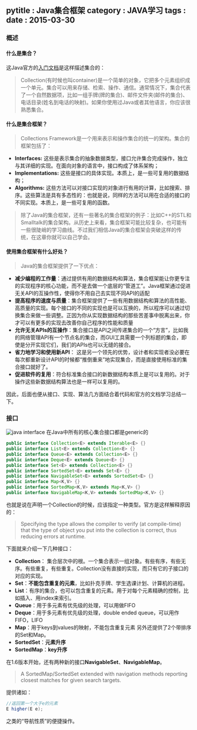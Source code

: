 pytitle    : Java集合框架
category : JAVA学习
tags     : 
date     : 2015-03-30
---

### 概述
#### 什么是集合？
这Java官方的[入门文档](https://docs.oracle.com/javase/tutorial/collections/intro/index.html)是这样描述集合的：
> Collection(有时候也叫container)是一个简单的对象，它把多个元素组织成一个单元。集合可以用来存储、检索、操作、通信。通常情况下，集合代表了一个自然数据项，比如一组手牌(牌的集合)、邮件文件夹(邮件的集合)、电话目录(姓名到电话的映射)。如果你使用过Java或者其他语言，你应该很熟悉集合。

#### 什么是集合框架？
> Collections Framework是一个用来表示和操作集合的统一的架构。集合的框架包括了：
* **Interfaces:**
这些是表示集合的抽象数据类型，接口允许集合完成操作，独立与其详细的实现。在面向对象的语言中，接口构成了体系架构；
* **Implementations:**
这些是接口的具体实现。本质上，是一些可复用的数据结构；
* **Algorithms:**
这些方法可以对接口实现的对象进行有用的计算，比如搜索、排序。这些算法是具有多态性的：也就是说，同样的方法可以用在合适的接口的不同实现。本质上，是一些可复用的函数。

> 除了Java的集合框架，还有一些著名的集合框架的例子：比如C++的STL和Smalltalk的集合架构。从历史上来看，集合框架可能比较复杂，也可能有一些很陡峭的学习曲线。不过我们相信Java的集合框架会突破这样的传统，在这章你就可以自己学会。

#### 使用集合框架有什么好处？
> Java的集合框架提供了一下优点：
* **减少编程的工作量**：通过提供有用的数据结构和算法，集合框架能让你更专注的实现程序的核心功能，而不是去做一个底层的“管道工”。Java框架通过促进无关API的互操作性，使得你不用自己去实现不同API的适配
* **提高程序的速度与质量**：集合框架提供了一些有用数据结构和算法的高性能、高质量的实现。每个接口的不同的实现也是可以互换的，所以程序可以通过切换集合来做一些调整。正因为你从实现数据结构的那些苦差事中脱离出来，你才可以有更多的实现去改善你自己程序的性能和质量
* **允许无关APIs的互操作**：集合接口是API之间传递集合的一个“方言”，比如我的网络管理API有一个节点名的集合，而GUI工具需要一个列标题的集合，即使是分开实现它们，我们的APIs也可以无缝的接合。
* **省力地学习和使用新API**：
这是另一个领先的优势，设计者和实现者没必要在每次都重新设计API的时候都“推倒重来”地实现集合，而是直接使用标准的集合接口就好了。
* **促进软件的复用**：符合标准集合接口的新数据结构本质上是可以复用的。对于操作这些新数据结构算法也是一样可以复用的。

因此，后面也便从接口、实现、算法几方面结合着代码和官方的文档学习总结一下。

### 接口
![java interface](https://cloud.githubusercontent.com/assets/1736354/6912860/5a9ea472-d7aa-11e4-9002-8e2c90d0ca58.png)
在Java中所有的核心集合接口都是generic的
``` java
public interface Collection<E> extends Iterable<E> {}
public interface List<E> extends Collection<E> {}
public interface Queue<E> extends Collection<E> {}
public interface Deque<E> extends Queue<E> {}
public interface Set<E> extends Collection<E> {}
public interface SortedSet<E> extends Set<E> {}
public interface NavigableSet<E> extends SortedSet<E> {}
public interface Map<K,V> {}
public interface SortedMap<K,V> extends Map<K,V> {}
public interface NavigableMap<K,V> extends SortedMap<K,V> {}
```
也就是说在声明一个Collection的时候，应该指定一种类型。官方是这样解释原因的：
> Specifying the type allows the compiler to verify (at compile-time) that the type of object you put into the collection is correct, thus reducing errors at runtime.

下面就来介绍一下几种接口：
* **Collection**： 集合层次中的根。一个集合表示一组对象。有些有序，有些无序。有些重复，有些重复。Collection没有直接的实现，而只有它的子接口的对应的实现。
* **Set**：**不能包含重复的元素**，比如扑克手牌、学生选课计划、计算机的进程。
* **List**：有序的集合，也可以包含重复的元素。用于对每个元素精确的控制，比如插入、用index来索引。
* **Queue**：用于多元素有优先级的处理，可以用做FIFO
* **Deque**：用于多元素有优先级的处理，double ended queue，可以用作FIFO，LIFO
* **Map**：用于keys到values的映射，不能包含重复元素
另外还提供了2个带排序的Set和Map。
* **SortedSet**：**元素升序**
* **SortedMap**：**key升序**

在1.6版本开始，还有两种新的接口**NavigableSet**、**NavigableMap**。

> A SortedMap/SortedSet extended with navigation methods reporting closest matches for given search targets.

提供诸如：
``` java
//返回第一个大于e的元素
E higher(E e);
```
之类的“导航性质”的便捷操作。
